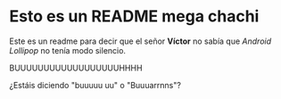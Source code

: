 # Esto es un README mega chachi

Este es un readme para decir que el señor **Víctor** no sabía que _Android Lollipop_ no tenía modo silencio.

BUUUUUUUUUUUUUUUUUUHHHH

¿Estáis diciendo "buuuuu uu" o "Buuuarrnns"?



